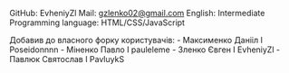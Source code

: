 GitHub: EvheniyZl
Mail: gzlenko02@gmail.com
English: Intermediate
Programming language: HTML/CSS/JavaScript
<p>Добавив до власного форку користувачів:
- Максименко Данііл Ӏ Poseidonnnn
- Міненко Павло I pauleleme
- Зленко Євген I EvheniyZl
- Павлюк Святослав I PavluykS
